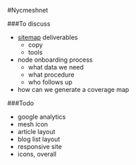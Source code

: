 #Nycmeshnet

###To discuss
- [sitemap](http://nycmeshnet.github.io/website/sitemap/) deliverables
	- copy
	- tools
- node onboarding process
	- what data we need
	- what procedure
	- who follows up
- how can we generate a coverage map

###Todo
- google analytics
- mesh icon
- article layout
- blog list layout
- responsive site
- icons, overall